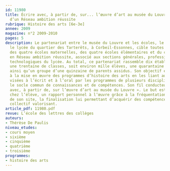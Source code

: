 ```yaml
---
id: 11980
title: Écrire avec, à partir de, sur... l’œuvre d’art au musée du Louvre. L’exemple
  d’un Réseau ambition réussite
rubrique: Histoire des arts [6e-3e] 
annee: 2009
magazine: n°2 2009-2010
pages: 5
description: Le partenariat entre le musée du Louvre et les écoles, le collège et
  le lycée du quartier des Tarterêts, à Corbeil-Essonnes, cible toutes les classes
  des quatre écoles maternelles, des quatre écoles élémentaires et du collège constitués
  en Réseau ambition réussite, associé aux sections générales, professionnelles et
  technologiques du lycée. Au total, ce partenariat rassemble dix établissements scolaires,
  une trentaine de classes, soit environ mille élèves, une quarantaine d’enseignants,
  ainsi qu’un groupe d’une quinzaine de parents assidus. Son objectif est d’aider
  à la mise en œuvre des programmes d’histoire des arts en les liant aux compétences
  visées à l’écrit et à l’oral par les programmes de plusieurs disciplines et par
  le socle commun de connaissances et de compétences. Son fil conducteur est « Écrire
  avec, à partir de, sur l’œuvre d’art au musée du Louvre ». Le but est de susciter,
  chez l’élève, un rapport personnel à l’œuvre grâce à la fréquentation du musée et
  de son site, la finalisation lui permettant d’acquérir des compétences dans un projet
  collectif valorisant. 
article_pdf: 11980.pdf
revue: L’école des lettres des collèges
auteurs:
- Thérèse De Paulis
niveau_etudes:
- cours moyen
- sixième
- cinquième
- quatrième
- troisième
programmes:
- histoire des arts
---
```

